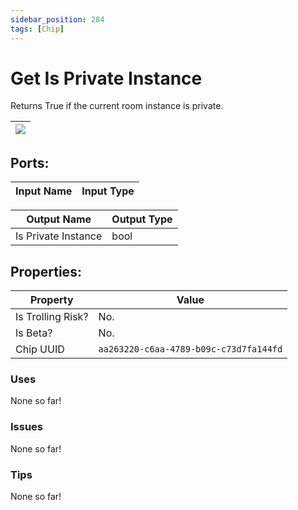 ```yaml
---
sidebar_position: 284
tags: [Chip]
---
```


# Get Is Private Instance


Returns True if the current room instance is private.

| ![](https://images-ext-2.discordapp.net/external/MPmIaQzlEPmgGWlgi-WxBBXt0Bjv_zWPkg1y1f_sy3s/https/www.recroomcircuits.com/image/circuit/absolute-value?width=206&height=108) |
|-----|

## Ports:

| Input Name | Input Type |
|-----------|-----------|

| Output Name | Output Type |
|-----------|-----------|
| Is Private Instance | bool |

## Properties:

| Property  | Value |
|-------------------|-----------|
| Is Trolling Risk? | No. |
| Is Beta? | No. |
| Chip UUID | `aa263220-c6aa-4789-b09c-c73d7fa144fd` |

### Uses
None so far!

### Issues
None so far!

### Tips
None so far!

